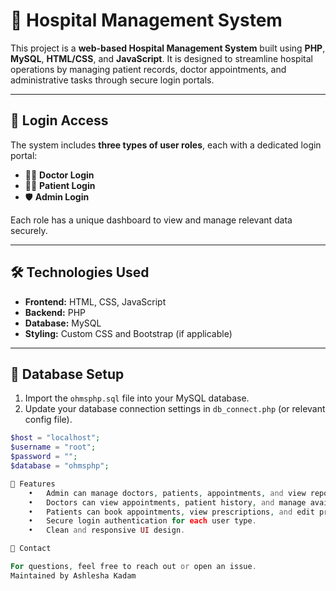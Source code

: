 # 🏥 Hospital Management System

This project is a **web-based Hospital Management System** built using **PHP**, **MySQL**, **HTML/CSS**, and **JavaScript**. It is designed to streamline hospital operations by managing patient records, doctor appointments, and administrative tasks through secure login portals.

---

## 🔐 Login Access

The system includes **three types of user roles**, each with a dedicated login portal:

- 👨‍⚕️ **Doctor Login**
- 🧑‍🦽 **Patient Login**
- 🛡️ **Admin Login**

Each role has a unique dashboard to view and manage relevant data securely.

---

## 🛠️ Technologies Used

- **Frontend:** HTML, CSS, JavaScript
- **Backend:** PHP
- **Database:** MySQL
- **Styling:** Custom CSS and Bootstrap (if applicable)

---

## 📂 Database Setup

1. Import the `ohmsphp.sql` file into your MySQL database.
2. Update your database connection settings in `db_connect.php` (or relevant config file).

```php
$host = "localhost";
$username = "root";
$password = "";
$database = "ohmsphp";

📌 Features
	•	Admin can manage doctors, patients, appointments, and view reports.
	•	Doctors can view appointments, patient history, and manage availability.
	•	Patients can book appointments, view prescriptions, and edit profiles.
	•	Secure login authentication for each user type.
	•	Clean and responsive UI design.

📧 Contact

For questions, feel free to reach out or open an issue.
Maintained by Ashlesha Kadam
